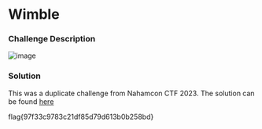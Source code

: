 # Wimble

### Challenge Description
![image](https://github.com/LazyTitan33/CTF-Writeups/assets/80063008/468c6246-07a9-49d3-8f2a-e5ea567476b5)

### Solution
This was a duplicate challenge from Nahamcon CTF 2023. The solution can be found [here](https://github.com/LazyTitan33/CTF-Writeups/blob/main/Nahamcon2023/Forensics/Fetch.md)

flag{97f33c9783c21df85d79d613b0b258bd}

